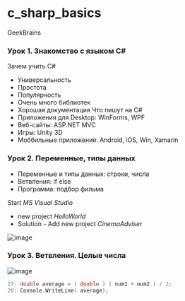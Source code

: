 # c_sharp_basics
GeekBrains

### Урок 1. Знакомство с языком C#
Зачем учить C#
* Универсальность
* Простота
* Популярность
* Очень много библиотек
* Хорошая документация
Что пишут на C#
* Приложения для Desktop: WinForms, WPF
* Веб-сайты: ASP.NET MVC
* Игры: Unity 3D
* Моббильные приложения: Android, iOS, Win, Xamarin

### Урок 2. Переменные, типы данных
* Переменные и типы данных: строки, числа
* Ветвления: if else
* Программа: подбор фильма

Start _MS Visual Studio_
* new project _HelloWorld_
* Solution - Add new project _CinemaAdviser_

![image](https://github.com/user-attachments/assets/c642edd6-c890-4d9c-9eef-0d1fc2603da9)

### Урок 3. Ветвления. Целые числа

![image](https://github.com/user-attachments/assets/dda92f73-5b95-456e-8808-75e8eef72047)

```CPP
27: double average = ( double ) ( num1 + num2 ) / 2;
28: Console.WriteLine( average);
```
